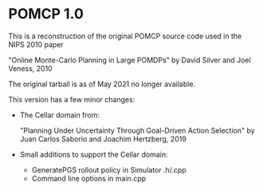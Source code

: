 # POMCP 1.0

This is a reconstruction of the original POMCP source code used in the NIPS 2010 paper

"Online Monte-Carlo Planning in Large POMDPs"
by David Silver and Joel Veness, 2010

The original tarball is as of May 2021 no longer available.

This version has a few minor changes:
- The Cellar domain from:

	"Planning Under Uncertainty Through Goal-Driven Action Selection"
	by Juan Carlos Saborio and Joachim Hertzberg, 2019

- Small additions to support the Cellar domain:
    - GeneratePGS rollout policy in Simulator .h/.cpp
    - Command line options in main.cpp
